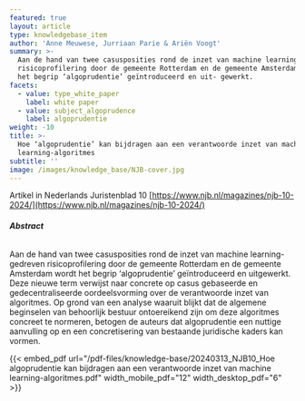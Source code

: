 ```yaml
---
featured: true
layout: article
type: knowledgebase_item
author: 'Anne Meuwese, Jurriaan Parie & Ariën Voogt'
summary: >-
  Aan de hand van twee casusposities rond de inzet van machine learning-gedreven
  risicoprofilering door de gemeente Rotterdam en de gemeente Amsterdam wordt
  het begrip ‘algoprudentie’ geïntroduceerd en uit- gewerkt.
facets:
  - value: type_white_paper
    label: white paper
  - value: subject_algoprudence
    label: algoprudentie
weight: -10
title: >-
  Hoe ‘algoprudentie’ kan bijdragen aan een verantwoorde inzet van machine
  learning-algoritmes
subtitle: ''
image: /images/knowledge_base/NJB-cover.jpg
---
```


Artikel in Nederlands Juristenblad 10 [https://www.njb.nl/magazines/njb-10-2024/](https://www.njb.nl/magazines/njb-10-2024/)

###### **Abstract**

Aan de hand van twee casusposities rond de inzet van machine learning-gedreven risicoprofilering door de gemeente Rotterdam en de gemeente Amsterdam wordt het begrip ‘algoprudentie’ geïntroduceerd en uitgewerkt. Deze nieuwe term verwijst naar concrete op casus gebaseerde en gedecentraliseerde oordeelsvorming over de verantwoorde inzet van algoritmes. Op grond van een analyse waaruit blijkt dat de algemene beginselen van behoorlijk bestuur ontoereikend zijn om deze algoritmes concreet te normeren, betogen de auteurs dat algoprudentie een nuttige aanvulling op en een concretisering van bestaande juridische kaders kan vormen.

{{< embed_pdf url="/pdf-files/knowledge-base/20240313_NJB10_Hoe algoprudentie kan bijdragen aan een verantwoorde inzet van machine learning-algoritmes.pdf" width_mobile_pdf="12" width_desktop_pdf="6" >}}